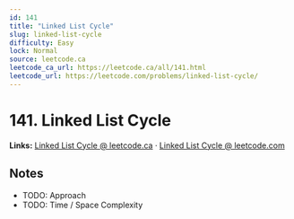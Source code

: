 ```yaml
--- 
id: 141
title: "Linked List Cycle"
slug: linked-list-cycle
difficulty: Easy
lock: Normal
source: leetcode.ca
leetcode_ca_url: https://leetcode.ca/all/141.html
leetcode_url: https://leetcode.com/problems/linked-list-cycle/
---
```


# 141. Linked List Cycle

**Links:** [Linked List Cycle @ leetcode.ca](https://leetcode.ca/all/141.html) · [Linked List Cycle @ leetcode.com](https://leetcode.com/problems/linked-list-cycle/)

## Notes
- TODO: Approach
- TODO: Time / Space Complexity

